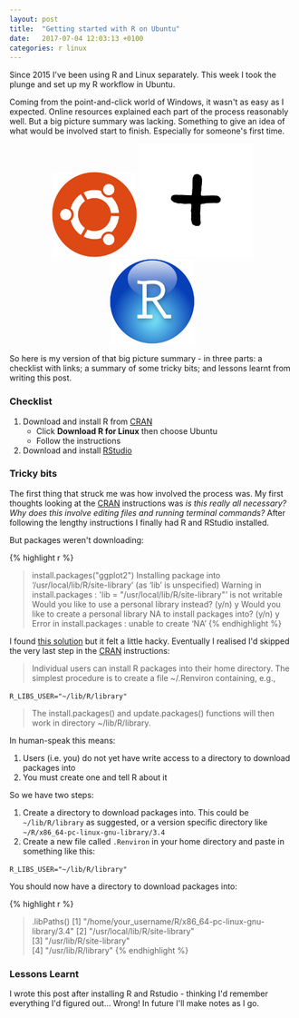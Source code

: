 ```yaml
---
layout: post
title:  "Getting started with R on Ubuntu"
date:   2017-07-04 12:03:13 +0100
categories: r linux
---
```


Since 2015 I've been using R and Linux separately. This week I took the plunge and set up my R workflow in Ubuntu. 

Coming from the point-and-click world of Windows, it wasn't as easy as I expected. Online resources explained each part of the process reasonably well. But a big picture summary was lacking. Something to give an idea of what would be involved start to finish. Especially for someone's first time.

<div style="text-align: center">
	<img src="/assets/ubuntu-ball.jpg" alt="Ubuntu Ball" style="width: 150px;"/>
	<img src="/assets/plus-sign.jpg" alt="Plus sign" style="width: 200px;"/>
	<img src="/assets/RStudio-Ball.jpg" alt="RStudio Ball" style="width: 150px;"/>
</div>

<!-- ![RStudio Ball](/assets/RStudio-Ball.jpg)
![Ubuntu Ball](/assets/ubuntu-ball.jpg) -->

So here is my version of that big picture summary - in three parts: a checklist with links; a summary of some tricky bits; and lessons learnt from writing this post.

### Checklist
1. Download and install R from [CRAN][cran]
	* Click **Download R for Linux** then choose Ubuntu
	* Follow the instructions
1. Download and install [RStudio][RStudio]

### Tricky bits
The first thing that struck me was how involved the process was. My first thoughts looking at the [CRAN][cran] instructions was *is this really all necessary?* *Why does this involve editing files and running terminal commands?* After following the lengthy instructions I finally had R and RStudio installed. 

But packages weren't downloading:

{% highlight r %}
> install.packages("ggplot2")
Installing package into ‘/usr/local/lib/R/site-library’
(as ‘lib’ is unspecified)
Warning in install.packages :
  'lib = "/usr/local/lib/R/site-library"' is not writable
Would you like to use a personal library instead?  (y/n) y
Would you like to create a personal library
NA
to install packages into?  (y/n) y
Error in install.packages : unable to create ‘NA’
{% endhighlight %}

I found [this solution][so-personal-lib] but it felt a little hacky. Eventually I realised I'd skipped  the very last step in the [CRAN][cran] instructions:

> Individual users can install R packages into their home directory. The simplest procedure is to create a file ~/.Renviron containing, e.g.,

`R_LIBS_USER="~/lib/R/library"`

> The install.packages() and update.packages() functions will then work in directory ~/lib/R/library.

In human-speak this means:

1. Users (i.e. you) do not yet have write access to a directory to download packages into
1. You must create one and tell R about it

So we have two steps:

1. Create a directory to download packages into. This could be `~/lib/R/library` as suggested, or a version specific directory like `~/R/x86_64-pc-linux-gnu-library/3.4`
1. Create a new file called `.Renviron` in your home directory and paste in something like this:

`R_LIBS_USER="~/lib/R/library"`

You should now have a directory to download packages into:

{% highlight r %}
> .libPaths()
[1] "/home/your_username/R/x86_64-pc-linux-gnu-library/3.4"
[2] "/usr/local/lib/R/site-library"                 
[3] "/usr/lib/R/site-library"                       
[4] "/usr/lib/R/library" 
{% endhighlight %}

<!-- Dirk Eddelbuettel explains [here][debian-bug]. -->

### Lessons Learnt
I wrote this post after installing R and Rstudio - thinking I'd remember everything I'd figured out... Wrong! In future I'll make notes as I go.

[cran]: https://cran.r-project.org/
[RStudio]: https://www.rstudio.com/products/rstudio/download/
[so-personal-lib]: https://stackoverflow.com/questions/44861967/r-3-4-1-single-candle-personal-library-path-error-unable-to-create-na
[yt-ubuntu-r]: https://www.youtube.com/watch?v=Nxl7HDUyw0I
[yt-ubuntu-r-rstudio]: https://www.youtube.com/watch?v=kF0-FH-xBiE
[debian-bug]: https://bugs.debian.org/cgi-bin/bugreport.cgi?bug=866768
